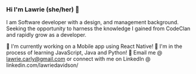 ### Hi I'm Lawrie (she/her) 👋

I am Software developer with a design, and management background. Seeking the opportunity to harness the knowledge I gained from CodeClan and rapidly grow as a developer. 

📱 I'm currently working on a Mobile app using React Native!
🤔 I'm in the process of learning JavaScript, Java and Python! 
💬 Email me @ lawrie.carly@gmail.com or connect with me on LinkedIn @ linkedin.com/lawriedavidson/

